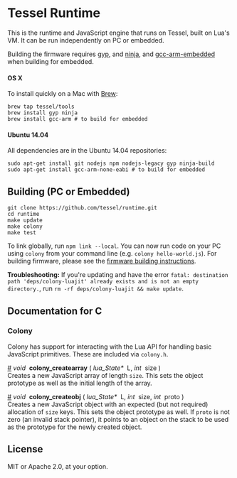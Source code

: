 # Tessel Runtime

This is the runtime and JavaScript engine that runs on Tessel, built on Lua's VM. It can be run independently on PC or embedded.

Building the firmware requires [gyp](https://code.google.com/p/gyp/), and [ninja](http://martine.github.io/ninja/), and [gcc-arm-embedded](https://launchpad.net/gcc-arm-embedded) when building for embedded.

#### OS X

To install quickly on a Mac with [Brew](http://brew.sh):

```
brew tap tessel/tools
brew install gyp ninja
brew install gcc-arm # to build for embedded
```

#### Ubuntu 14.04

All dependencies are in the Ubuntu 14.04 repositories:

```
sudo apt-get install git nodejs npm nodejs-legacy gyp ninja-build
sudo apt-get install gcc-arm-none-eabi # to build for embedded
```

## Building (PC or Embedded)

```
git clone https://github.com/tessel/runtime.git
cd runtime
make update
make colony
make test
```

To link globally, run `npm link --local`. You can now run code on your PC using `colony` from your command line (e.g. `colony hello-world.js`). For building firmware, please see the [firmware building instructions](https://github.com/tessel/firmware).

**Troubleshooting:** If you're updating and have the error `fatal: destination path 'deps/colony-luajit' already exists and is not an empty directory.`, run `rm -rf deps/colony-luajit && make update`.

## Documentation for C

### Colony
Colony has support for interacting with the Lua API for handling basic JavaScript primitives. These are included via `colony.h`.

&#x20;<a href="#api-void-colony_createarray-lua_State-L-int-size-" name="api-void-colony_createarray-lua_State-L-int-size-">#</a> <i>void</i>&nbsp; <b>colony_createarray</b> ( <i>lua\_State\*</i>&nbsp; L, <i>int</i>&nbsp; size )  
Creates a new JavaScript array of length `size`. This sets the object prototype as well as the initial length of the array.

&#x20;<a href="#api-void-colony_createobj-lua_State-L-int-size-int-proto-" name="api-void-colony_createobj-lua_State-L-int-size-int-proto-">#</a> <i>void</i>&nbsp; <b>colony_createobj</b> ( <i>lua\_State\*</i>&nbsp; L, <i>int</i>&nbsp; size, <i>int</i>&nbsp; proto )  
Creates a new JavaScript object with an expected (but not required) allocation of `size` keys. This sets the object prototype as well. If `proto` is not zero (an invalid stack pointer), it points to an object on the stack to be used as the prototype for the newly created object.

## License

MIT or Apache 2.0, at your option.
